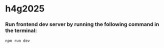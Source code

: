 # h4g2025

### Run frontend dev server by running the following command in the terminal:
```npm run dev```


